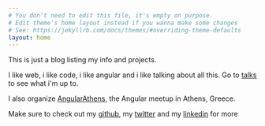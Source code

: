 ```yaml
---
# You don't need to edit this file, it's empty on purpose.
# Edit theme's home layout instead if you wanna make some changes
# See: https://jekyllrb.com/docs/themes/#overriding-theme-defaults
layout: home
---
```


This is just a blog listing my info and projects.

I like web, i like code, i like angular and i like talking about all this. Go to [talks](/talks) to see
what i'm up to.

I also organize [AngularAthens](https://meetup.com/Angular-Athens/), the Angular meetup in Athens, Greece.

Make sure to check out my [github](https://github.com/mandarini), my [twitter](https://twitter.com/psybercity) and my [linkedin](https://www.linkedin.com/in/katerinaskroumpelou/) for more
